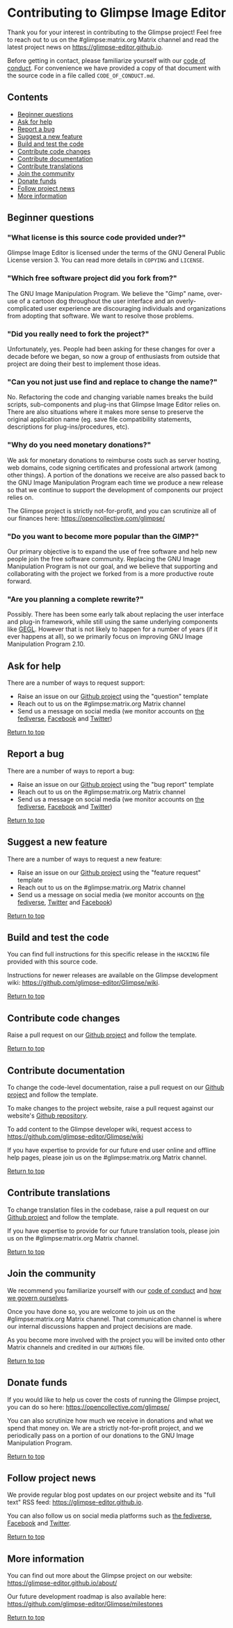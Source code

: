 # Contributing to Glimpse Image Editor
Thank you for your interest in contributing to the Glimpse project! Feel free to reach out to us on the #glimpse:matrix.org Matrix channel and read the latest project news on https://glimpse-editor.github.io.

Before getting in contact, please familiarize yourself with our [code of conduct](https://glimpse-editor.github.io/code-of-conduct/). For convenience we have provided a copy of that document with the source code in a file called `CODE_OF_CONDUCT.md`.

## Contents <a name="top"></a>
* [Beginner questions](#beginner-questions)
* [Ask for help](#ask-for-help)
* [Report a bug](#report-a-bug)
* [Suggest a new feature](#suggest-a-new-feature)
* [Build and test the code](#build-and-test-the-code)
* [Contribute code changes](#contribute-code-changes)
* [Contribute documentation](#contribute-documentation)
* [Contribute translations](#contribute-translations)
* [Join the community](#join-the-community)
* [Donate funds](#donate-funds)
* [Follow project news](#follow-project-news)
* [More information](#more-information)

## Beginner questions
### "What license is this source code provided under?"
Glimpse Image Editor is licensed under the terms of the GNU General Public License version 3. You can read more details in `COPYING` and `LICENSE`.

### "Which free software project did you fork from?"
The GNU Image Manipulation Program. We believe the "Gimp" name, over-use of a cartoon dog throughout the user interface and an overly-complicated user experience are discouraging individuals and organizations from adopting that software. We want to resolve those problems.

### "Did you really need to fork the project?"
Unfortunately, yes. People had been asking for these changes for over a decade before we began, so now a group of enthusiasts from outside that project are doing their best to implement those ideas.

### "Can you not just use find and replace to change the name?"
No. Refactoring the code and changing variable names breaks the build scripts, sub-components and plug-ins that Glimpse Image Editor relies on. There are also situations where it makes more sense to preserve the original application name (eg. save file compatibility statements, descriptions for plug-ins/procedures, etc).

### "Why do you need monetary donations?"
We ask for monetary donations to reimburse costs such as server hosting, web domains, code signing certificates and professional artwork (among other things). A portion of the donations we receive are also passed back to the GNU Image Manipulation Program each time we produce a new release so that we continue to support the development of components our project relies on.

The Glimpse project is strictly not-for-profit, and you can scrutinize all of our finances here: https://opencollective.com/glimpse/

### "Do you want to become more popular than the GIMP?"
Our primary objective is to expand the use of free software and help new people join the free software community. Replacing the GNU Image Manipulation Program is not our goal, and we believe that supporting and collaborating with the project we forked from is a more productive route forward.

### "Are you planning a complete rewrite?"
Possibly. There has been some early talk about replacing the user interface and plug-in framework, while still using the same underlying components like [GEGL](http://www.gegl.org/). However that is not likely to happen for a number of years (if it ever happens at all), so we primarily focus on improving GNU Image Manipulation Program 2.10.

## Ask for help
There are a number of ways to request support:

* Raise an issue on our [Github project](https://github.com/glimpse-editor/Glimpse) using the "question" template
* Reach out to us on the #glimpse:matrix.org Matrix channel
* Send us a message on social media (we monitor accounts on [the fediverse](https://mastodon.art/@glimpse), [Facebook](https://www.facebook.com/glimpse.editor) and [Twitter](https://twitter.com/glimpse_editor))

[Return to top](#top)

## Report a bug
There are a number of ways to report a bug:

* Raise an issue on our [Github project](https://github.com/glimpse-editor/Glimpse) using the "bug report" template
* Reach out to us on the #glimpse:matrix.org Matrix channel
* Send us a message on social media (we monitor accounts on [the fediverse](https://mastodon.art/@glimpse), [Facebook](https://www.facebook.com/glimpse.editor) and [Twitter](https://twitter.com/glimpse_editor))

[Return to top](#top)

## Suggest a new feature
There are a number of ways to request a new feature:

* Raise an issue on our [Github project](https://github.com/glimpse-editor/Glimpse) using the "feature request" template
* Reach out to us on the #glimpse:matrix.org Matrix channel
* Send us a message on social media (we monitor accounts on [the fediverse](https://mastodon.art/@glimpse), [Twitter](https://twitter.com/glimpse_editor) and [Facebook](https://www.facebook.com/glimpse.editor))

[Return to top](#top)

## Build and test the code
You can find full instructions for this specific release in the `HACKING` file provided with this source code.

Instructions for newer releases are available on the Glimpse development wiki: https://github.com/glimpse-editor/Glimpse/wiki.

[Return to top](#top)

## Contribute code changes
Raise a pull request on our [Github project](https://github.com/glimpse-editor/Glimpse) and follow the template.

[Return to top](#top)

## Contribute documentation
To change the code-level documentation, raise a pull request on our [Github project](https://github.com/glimpse-editor/Glimpse) and follow the template.

To make changes to the project website, raise a pull request against our website's [Github repository](https://github.com/glimpse-editor/getglimpse-web).

To add content to the Glimpse developer wiki, request access to https://github.com/glimpse-editor/Glimpse/wiki

If you have expertise to provide for our future end user online and offline help pages, please join us on the #glimpse:matrix.org Matrix channel.

[Return to top](#top)

## Contribute translations
To change translation files in the codebase, raise a pull request on our [Github project](https://github.com/glimpse-editor/Glimpse) and follow the template.

If you have expertise to provide for our future translation tools, please join us on the #glimpse:matrix.org Matrix channel.

[Return to top](#top)

## Join the community
We recommend you familiarize yourself with our [code of conduct](https://glimpse-editor.github.io/code-of-conduct/) and [how we govern ourselves](https://glimpse-editor.github.io/about/#how-does-this-project-govern-itself).

Once you have done so, you are welcome to join us on the #glimpse:matrix.org Matrix channel. That communication channel is where our internal discussions happen and project decisions are made.

As you become more involved with the project you will be invited onto other Matrix channels and credited in our `AUTHORS` file.

[Return to top](#top)

## Donate funds
If you would like to help us cover the costs of running the Glimpse project, you can do so here: https://opencollective.com/glimpse/

You can also scrutinize how much we receive in donations and what we spend that money on. We are a strictly not-for-profit project, and we periodically pass on a portion of our donations to the GNU Image Manipulation Program.

[Return to top](#top)

## Follow project news
We provide regular blog post updates on our project website and its "full text" RSS feed: https://glimpse-editor.github.io.

You can also follow us on social media platforms such as [the fediverse](https://mastodon.art/@glimpse), [Facebook](https://www.facebook.com/glimpse.editor) and [Twitter](https://twitter.com/glimpse_editor).

[Return to top](#top)

## More information
You can find out more about the Glimpse project on our website: https://glimpse-editor.github.io/about/

Our future development roadmap is also available here: https://github.com/glimpse-editor/Glimpse/milestones

[Return to top](#top)
